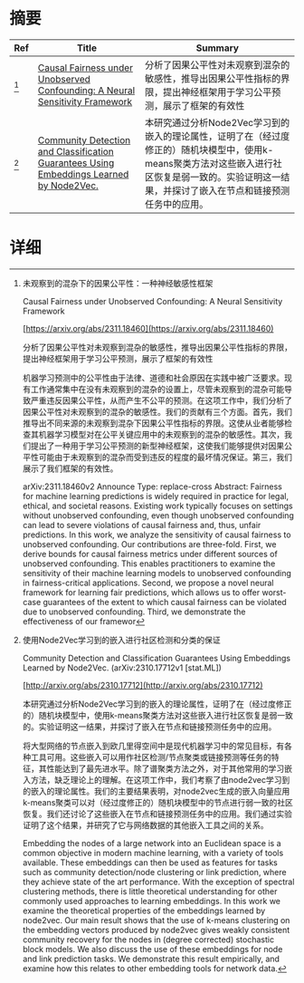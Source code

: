 # 摘要

| Ref | Title | Summary |
| --- | --- | --- |
| [^1] | [Causal Fairness under Unobserved Confounding: A Neural Sensitivity Framework](https://arxiv.org/abs/2311.18460) | 分析了因果公平性对未观察到混杂的敏感性，推导出因果公平性指标的界限，提出神经框架用于学习公平预测，展示了框架的有效性 |
| [^2] | [Community Detection and Classification Guarantees Using Embeddings Learned by Node2Vec.](http://arxiv.org/abs/2310.17712) | 本研究通过分析Node2Vec学习到的嵌入的理论属性，证明了在（经过度修正的）随机块模型中，使用k-means聚类方法对这些嵌入进行社区恢复是弱一致的。实验证明这一结果，并探讨了嵌入在节点和链接预测任务中的应用。 |

# 详细

[^1]: 未观察到的混杂下的因果公平性：一种神经敏感性框架

    Causal Fairness under Unobserved Confounding: A Neural Sensitivity Framework

    [https://arxiv.org/abs/2311.18460](https://arxiv.org/abs/2311.18460)

    分析了因果公平性对未观察到混杂的敏感性，推导出因果公平性指标的界限，提出神经框架用于学习公平预测，展示了框架的有效性

    

    机器学习预测中的公平性由于法律、道德和社会原因在实践中被广泛要求。现有工作通常集中在没有未观察到的混杂的设置上，尽管未观察到的混杂可能导致严重违反因果公平性，从而产生不公平的预测。在这项工作中，我们分析了因果公平性对未观察到的混杂的敏感性。我们的贡献有三个方面。首先，我们推导出不同来源的未观察到混杂下因果公平性指标的界限。这使从业者能够检查其机器学习模型对在公平关键应用中的未观察到的混杂的敏感性。其次，我们提出了一种用于学习公平预测的新型神经框架，这使我们能够提供对因果公平性可能由于未观察到的混杂而受到违反的程度的最坏情况保证。第三，我们展示了我们框架的有效性。

    arXiv:2311.18460v2 Announce Type: replace-cross  Abstract: Fairness for machine learning predictions is widely required in practice for legal, ethical, and societal reasons. Existing work typically focuses on settings without unobserved confounding, even though unobserved confounding can lead to severe violations of causal fairness and, thus, unfair predictions. In this work, we analyze the sensitivity of causal fairness to unobserved confounding. Our contributions are three-fold. First, we derive bounds for causal fairness metrics under different sources of unobserved confounding. This enables practitioners to examine the sensitivity of their machine learning models to unobserved confounding in fairness-critical applications. Second, we propose a novel neural framework for learning fair predictions, which allows us to offer worst-case guarantees of the extent to which causal fairness can be violated due to unobserved confounding. Third, we demonstrate the effectiveness of our framewor
    
[^2]: 使用Node2Vec学习到的嵌入进行社区检测和分类的保证

    Community Detection and Classification Guarantees Using Embeddings Learned by Node2Vec. (arXiv:2310.17712v1 [stat.ML])

    [http://arxiv.org/abs/2310.17712](http://arxiv.org/abs/2310.17712)

    本研究通过分析Node2Vec学习到的嵌入的理论属性，证明了在（经过度修正的）随机块模型中，使用k-means聚类方法对这些嵌入进行社区恢复是弱一致的。实验证明这一结果，并探讨了嵌入在节点和链接预测任务中的应用。

    

    将大型网络的节点嵌入到欧几里得空间中是现代机器学习中的常见目标，有各种工具可用。这些嵌入可以用作社区检测/节点聚类或链接预测等任务的特征，其性能达到了最先进水平。除了谱聚类方法之外，对于其他常用的学习嵌入方法，缺乏理论上的理解。在这项工作中，我们考察了由node2vec学习到的嵌入的理论属性。我们的主要结果表明，对node2vec生成的嵌入向量应用k-means聚类可以对（经过度修正的）随机块模型中的节点进行弱一致的社区恢复。我们还讨论了这些嵌入在节点和链接预测任务中的应用。我们通过实验证明了这个结果，并研究了它与网络数据的其他嵌入工具之间的关系。

    Embedding the nodes of a large network into an Euclidean space is a common objective in modern machine learning, with a variety of tools available. These embeddings can then be used as features for tasks such as community detection/node clustering or link prediction, where they achieve state of the art performance. With the exception of spectral clustering methods, there is little theoretical understanding for other commonly used approaches to learning embeddings. In this work we examine the theoretical properties of the embeddings learned by node2vec. Our main result shows that the use of k-means clustering on the embedding vectors produced by node2vec gives weakly consistent community recovery for the nodes in (degree corrected) stochastic block models. We also discuss the use of these embeddings for node and link prediction tasks. We demonstrate this result empirically, and examine how this relates to other embedding tools for network data.
    

